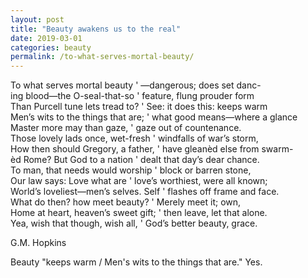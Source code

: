 ```yaml
---
layout: post
title: "Beauty awakens us to the real"
date: 2019-03-01
categories: beauty
permalink: /to-what-serves-mortal-beauty/
---
```


To what serves mortal beauty ' —dangerous; does set danc-    	
ing blood—the O-seal-that-so ' feature, flung prouder form	    
Than Purcell tune lets tread to? ' See: it does this: keeps warm	    
Men’s wits to the things that are; ' what good means—where a glance    	
Master more may than gaze, ' gaze out of countenance.    
Those lovely lads once, wet-fresh ' windfalls of war’s storm,     	
How then should Gregory, a father, ' have gleanèd else from swarm-    	
èd Rome? But God to a nation ' dealt that day’s dear chance.	
To man, that needs would worship ' block or barren stone,	
Our law says: Love what are ' love’s worthiest, were all known;	        
World’s loveliest—men’s selves. Self ' flashes off frame and face.	
What do then? how meet beauty? ' Merely meet it; own,	
Home at heart, heaven’s sweet gift; ' then leave, let that alone.	
Yea, wish that though, wish all, ' God’s better beauty, grace.

G.M. Hopkins

Beauty "keeps warm / Men's wits to the things that are." Yes.